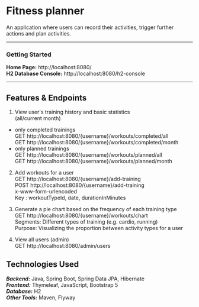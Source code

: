 # Fitness planner
An application where users can record their activities,
trigger further actions and plan activities.

---

### Getting Started 
**Home Page:** 
http://localhost:8080/  
**H2 Database Console:** 
http://localhost:8080/h2-console

---

## Features & Endpoints

1. View user's training history and basic statistics  
(all/current month)
- only completed trainings  
  GET http://localhost:8080/{username}/workouts/completed/all  
GET http://localhost:8080/{username}/workouts/completed/month
- only planned trainings  
GET http://localhost:8080/{username}/workouts/planned/all  
GET http://localhost:8080/{username}/workouts/planned/month
2. Add workouts for a user  
GET http://localhost:8080/{username}/add-training  
POST http://localhost:8080/{username}/add-training  
   x-www-form-urlencoded  
   Key : workoutTypeId, date, durationInMinutes  

3. Generate a pie chart based on the frequency of each training type   
GET http://localhost:8080/{username}/workouts/chart  
Segments: Different types of training (e.g. cardio, running)  
Purpose: Visualizing the proportion between activity types for a user
4. View all users (admin)  
GET http://localhost:8080/admin/users


## Technologies Used

***Backend:*** Java, Spring Boot, Spring Data JPA, Hibernate  
***Frontend:*** Thymeleaf, JavaScript, Bootstrap 5  
***Database:*** H2  
***Other Tools:*** Maven, Flyway
